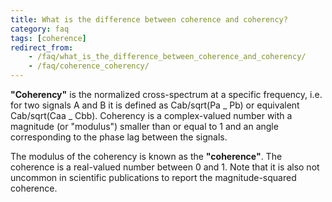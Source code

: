 ```yaml
---
title: What is the difference between coherence and coherency?
category: faq
tags: [coherence]
redirect_from:
    - /faq/what_is_the_difference_between_coherence_and_coherency/
    - /faq/coherence_coherency/
---
```


**"Coherency"** is the normalized cross-spectrum at a specific frequency, i.e. for two signals A and B it is defined as
Cab/sqrt(Pa _ Pb) or equivalent Cab/sqrt(Caa _ Cbb). Coherency is a complex-valued number with a magnitude (or "modulus") smaller than or equal to 1 and an angle corresponding to the phase lag between the signals.

The modulus of the coherency is known as the **"coherence"**. The coherence is a real-valued number between 0 and 1. Note that it is also not uncommon in scientific publications to report the magnitude-squared coherence.
